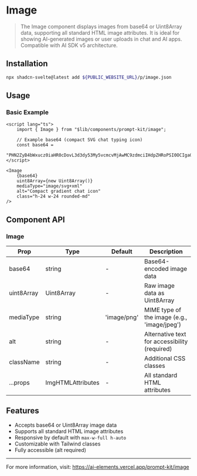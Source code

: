 # Image

> The Image component displays images from base64 or Uint8Array data, supporting all standard HTML image attributes. It is ideal for showing AI-generated images or user uploads in chat and AI apps. Compatible with AI SDK v5 architecture.

## Installation

```bash
npx shadcn-svelte@latest add ${PUBLIC_WEBSITE_URL}/p/image.json
```

## Usage

### Basic Example

```svelte
<script lang="ts">
	import { Image } from "$lib/components/prompt-kit/image";

	// Example base64 (compact SVG chat typing icon)
	const base64 =
		"PHN2ZyB4bWxucz0iaHR0cDovL3d3dy53My5vcmcvMjAwMC9zdmciIHdpZHRoPSI0OCIgaGVpZ2h0PSI0OCIgdmlld0JveD0iMCAwIDQ4IDQ4Ij48cmVjdCB3aWR0aD0iNDgiIGhlaWdodD0iNDgiIHJ4PSIxMCIgZmlsbD0iIzdjM2FlZCIvPjxjaXJjbGUgY3g9IjE2IiBjeT0iMjQiIHI9IjQiIGZpbGw9IiNmZmYiLz48Y2lyY2xlIGN4PSIyNCIgY3k9IjI0IiByPSI0IiBmaWxsPSIjZmZmIi8+PGNpcmNsZSBjeD0iMzIiIGN5PSIyNCIgcj0iNCIgZmlsbD0iI2ZmZiIvPjwvc3ZnPg==";
</script>

<Image
	{base64}
	uint8Array={new Uint8Array()}
	mediaType="image/svg+xml"
	alt="Compact gradient chat icon"
	class="h-24 w-24 rounded-md"
/>
```

## Component API

### Image

| Prop | Type | Default | Description |
|------|------|---------|-------------|
| base64 | string | - | Base64-encoded image data |
| uint8Array | Uint8Array | - | Raw image data as Uint8Array |
| mediaType | string | 'image/png' | MIME type of the image (e.g., 'image/jpeg') |
| alt | string | - | Alternative text for accessibility (required) |
| className | string | - | Additional CSS classes |
| ...props | ImgHTMLAttributes<HTMLImageElement> | - | All standard HTML <img> attributes |

## Features

- Accepts base64 or Uint8Array image data
- Supports all standard HTML image attributes
- Responsive by default with `max-w-full h-auto`
- Customizable with Tailwind classes
- Fully accessible (alt required)

---

For more information, visit: https://ai-elements.vercel.app/prompt-kit/image

